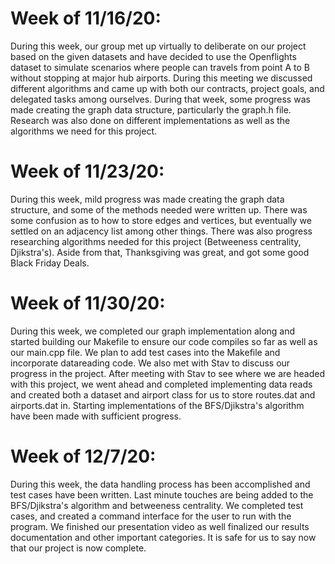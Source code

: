 # Week of 11/16/20:

  During this week, our group met up virtually to deliberate on our project based on the given datasets and have decided to use the Openflights dataset to simulate scenarios where people can travels from point A to B without stopping at major hub airports. During this meeting we discussed different algorithms and came up with both our contracts, project goals, and delegated tasks among ourselves. During that week, some progress was made creating the graph data structure, particularly the graph.h file. Research was also done on different implementations as well as the algorithms we need for this project.

# Week of 11/23/20:

  During this week, mild progress was made creating the graph data structure, and some of the methods needed were written up. There was some confusion as to how to store edges and vertices, but eventually we settled on an adjacency list among other things. There was also progress researching algorithms needed for this project (Betweeness centrality, Djikstra's). Aside from that, Thanksgiving was great, and got some good Black Friday Deals.

# Week of 11/30/20:

  During this week, we completed our graph implementation along and started building our Makefile to ensure our code compiles so far as well as our main.cpp file. We plan to add test cases into the Makefile and incorporate datareading code. We also met with Stav to discuss our progress in the project. After meeting with Stav to see where we are headed with this project, we went ahead and completed implementing data reads and created both a dataset and airport class for us to store routes.dat and airports.dat in. Starting implementations of the BFS/Djikstra's algorithm have been made with sufficient progress.

# Week of 12/7/20:

  During this week, the data handling process has been accomplished and test cases have been written. Last minute touches are being added to the BFS/Djikstra's algorithm and betweeness centrality. We completed test cases, and created a command interface for the user to run with the program. We finished our presentation video as well finalized our results documentation and other important categories. It is safe for us to say now that our project is now complete.
